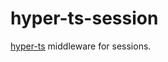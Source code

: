 # hyper-ts-session

[hyper-ts] middleware for sessions.

[hyper-ts]: https://denisfrezzato.github.io/hyper-ts/
